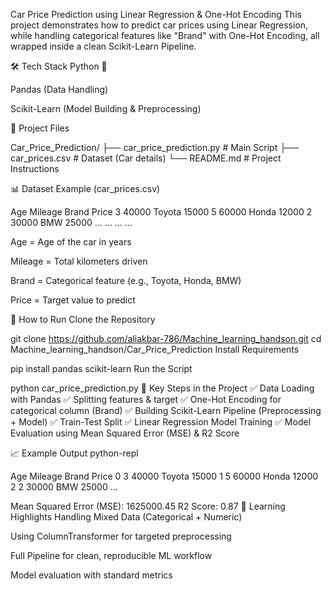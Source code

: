 Car Price Prediction using Linear Regression & One-Hot Encoding
This project demonstrates how to predict car prices using Linear Regression, while handling categorical features like "Brand" with One-Hot Encoding, all wrapped inside a clean Scikit-Learn Pipeline.

🛠 Tech Stack
Python 🐍

Pandas (Data Handling)

Scikit-Learn (Model Building & Preprocessing)

📂 Project Files
 
Car_Price_Prediction/
├── car_price_prediction.py      # Main Script
├── car_prices.csv               # Dataset (Car details)
└── README.md                    # Project Instructions

📊 Dataset Example (car_prices.csv)

Age	Mileage	Brand	Price
3	40000	Toyota	15000
5	60000	Honda	12000
2	30000	BMW	25000
...	...	...	...

Age = Age of the car in years

Mileage = Total kilometers driven

Brand = Categorical feature (e.g., Toyota, Honda, BMW)

Price = Target value to predict

📌 How to Run
Clone the Repository

 
git clone https://github.com/aliakbar-786/Machine_learning_handson.git
cd Machine_learning_handson/Car_Price_Prediction
Install Requirements

 
pip install pandas scikit-learn
Run the Script

 
python car_price_prediction.py
🧠 Key Steps in the Project
✅ Data Loading with Pandas
✅ Splitting features & target
✅ One-Hot Encoding for categorical column (Brand)
✅ Building Scikit-Learn Pipeline (Preprocessing + Model)
✅ Train-Test Split
✅ Linear Regression Model Training
✅ Model Evaluation using Mean Squared Error (MSE) & R2 Score

📈 Example Output
python-repl
 
   Age  Mileage   Brand  Price
0    3    40000  Toyota  15000
1    5    60000   Honda  12000
2    2    30000     BMW  25000
...

Mean Squared Error (MSE): 1625000.45
R2 Score: 0.87
🎯 Learning Highlights
Handling Mixed Data (Categorical + Numeric)

Using ColumnTransformer for targeted preprocessing

Full Pipeline for clean, reproducible ML workflow

Model evaluation with standard metrics

